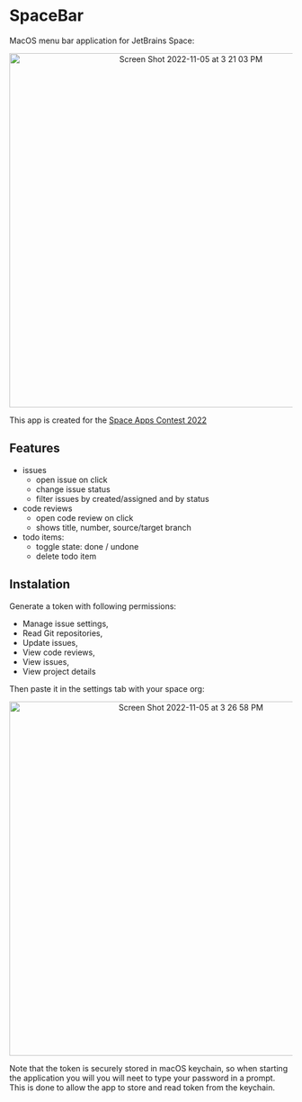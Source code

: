# SpaceBar

MacOS menu bar application for JetBrains Space:

<p align="center">
  <img width="630" alt="Screen Shot 2022-11-05 at 3 21 03 PM" src="https://user-images.githubusercontent.com/9363150/200137309-2dd633ad-ad3a-4f17-9a18-8ec4dddac748.png">
</p>

This app is created for the [Space Apps Contest 2022](https://plugins.jetbrains.com/contest/space/2022)

## Features

 - issues
   - open issue on click
   - change issue status
   - filter issues by created/assigned and by status
 - code reviews
   - open code review on click
   - shows title, number, source/target branch
 - todo items:
    - toggle state: done / undone
    - delete todo item
    
## Instalation

Generate a token with following permissions:
 - Manage issue settings,
 - Read Git repositories,
 - Update issues,
 - View code reviews,
 - View issues,
 - View project details

Then paste it in the settings tab with your space org:

<p align="center">
  <img width="630" alt="Screen Shot 2022-11-05 at 3 26 58 PM" src="https://user-images.githubusercontent.com/9363150/200137545-efcbb21f-d9d1-47d1-bc66-77897c37d420.png">
</p>

Note that the token is securely stored in macOS keychain, so when starting the application you will you will neet to type your password in a prompt. This is done to allow the app to store and read token from the keychain.

